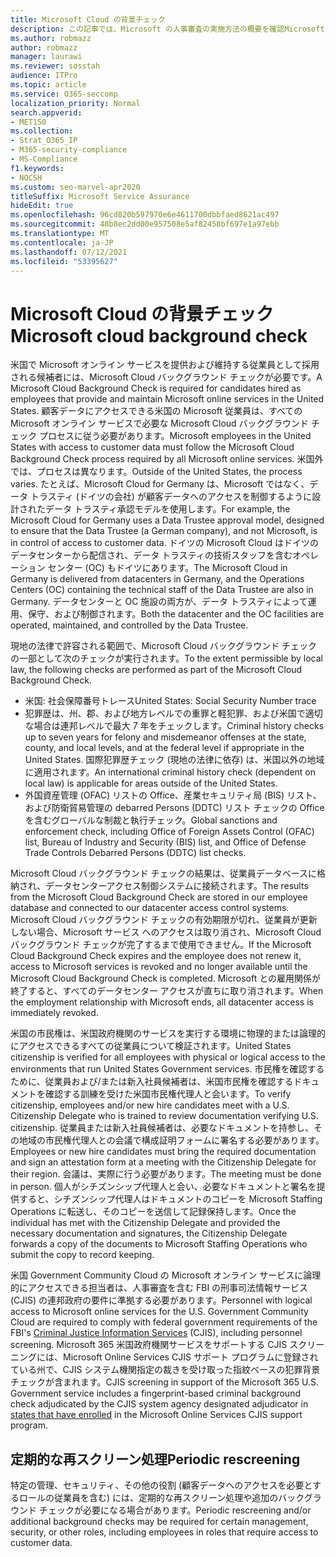 ```yaml
---
title: Microsoft Cloud の背景チェック
description: この記事では、Microsoft の人事審査の実施方法の概要を確認Microsoft 365。
ms.author: robmazz
author: robmazz
manager: laurawi
ms.reviewer: sosstah
audience: ITPro
ms.topic: article
ms.service: O365-seccomp
localization_priority: Normal
search.appverid:
- MET150
ms.collection:
- Strat_O365_IP
- M365-security-compliance
- MS-Compliance
f1.keywords:
- NOCSH
ms.custom: seo-marvel-apr2020
titleSuffix: Microsoft Service Assurance
hideEdit: true
ms.openlocfilehash: 96cd820b597970e6e4611700dbbfaed8621ac497
ms.sourcegitcommit: 48b8ec2dd00e957508e5af82458bf697e1a97ebb
ms.translationtype: MT
ms.contentlocale: ja-JP
ms.lasthandoff: 07/12/2021
ms.locfileid: "53395627"
---
```

# <a name="microsoft-cloud-background-check"></a><span data-ttu-id="3a63b-103">Microsoft Cloud の背景チェック</span><span class="sxs-lookup"><span data-stu-id="3a63b-103">Microsoft cloud background check</span></span>

<span data-ttu-id="3a63b-104">米国で Microsoft オンライン サービスを提供および維持する従業員として採用される候補者には、Microsoft Cloud バックグラウンド チェックが必要です。</span><span class="sxs-lookup"><span data-stu-id="3a63b-104">A Microsoft Cloud Background Check is required for candidates hired as employees that provide and maintain Microsoft online services in the United States.</span></span> <span data-ttu-id="3a63b-105">顧客データにアクセスできる米国の Microsoft 従業員は、すべての Microsoft オンライン サービスで必要な Microsoft Cloud バックグラウンド チェック プロセスに従う必要があります。</span><span class="sxs-lookup"><span data-stu-id="3a63b-105">Microsoft employees in the United States with access to customer data must follow the Microsoft Cloud Background Check process required by all Microsoft online services.</span></span> <span data-ttu-id="3a63b-106">米国外では、プロセスは異なります。</span><span class="sxs-lookup"><span data-stu-id="3a63b-106">Outside of the United States, the process varies.</span></span> <span data-ttu-id="3a63b-107">たとえば、Microsoft Cloud for Germany は、Microsoft ではなく、データ トラスティ (ドイツの会社) が顧客データへのアクセスを制御するように設計されたデータ トラスティ承認モデルを使用します。</span><span class="sxs-lookup"><span data-stu-id="3a63b-107">For example, the Microsoft Cloud for Germany uses a Data Trustee approval model, designed to ensure that the Data Trustee (a German company), and not Microsoft, is in control of access to customer data.</span></span> <span data-ttu-id="3a63b-108">ドイツの Microsoft Cloud はドイツのデータセンターから配信され、データ トラスティの技術スタッフを含むオペレーション センター (OC) もドイツにあります。</span><span class="sxs-lookup"><span data-stu-id="3a63b-108">The Microsoft Cloud in Germany is delivered from datacenters in Germany, and the Operations Centers (OC) containing the technical staff of the Data Trustee are also in Germany.</span></span> <span data-ttu-id="3a63b-109">データセンターと OC 施設の両方が、データ トラスティによって運用、保守、および制御されます。</span><span class="sxs-lookup"><span data-stu-id="3a63b-109">Both the datacenter and the OC facilities are operated, maintained, and controlled by the Data Trustee.</span></span>

<span data-ttu-id="3a63b-110">現地の法律で許容される範囲で、Microsoft Cloud バックグラウンド チェックの一部として次のチェックが実行されます。</span><span class="sxs-lookup"><span data-stu-id="3a63b-110">To the extent permissible by local law, the following checks are performed as part of the Microsoft Cloud Background Check.</span></span>

- <span data-ttu-id="3a63b-111">米国: 社会保障番号トレース</span><span class="sxs-lookup"><span data-stu-id="3a63b-111">United States: Social Security Number trace</span></span>
- <span data-ttu-id="3a63b-112">犯罪歴は、州、郡、および地方レベルでの重罪と軽犯罪、および米国で適切な場合は連邦レベルで最大 7 年をチェックします。</span><span class="sxs-lookup"><span data-stu-id="3a63b-112">Criminal history checks up to seven years for felony and misdemeanor offenses at the state, county, and local levels, and at the federal level if appropriate in the United States.</span></span> <span data-ttu-id="3a63b-113">国際犯罪歴チェック (現地の法律に依存) は、米国以外の地域に適用されます。</span><span class="sxs-lookup"><span data-stu-id="3a63b-113">An international criminal history check (dependent on local law) is applicable for areas outside of the United States.</span></span>
- <span data-ttu-id="3a63b-114">外国資産管理 (OFAC) リストの Office、産業セキュリティ局 (BIS) リスト、および防衛貿易管理の debarred Persons (DDTC) リスト チェックの Office を含むグローバルな制裁と執行チェック。</span><span class="sxs-lookup"><span data-stu-id="3a63b-114">Global sanctions and enforcement check, including Office of Foreign Assets Control (OFAC) list, Bureau of Industry and Security (BIS) list, and Office of Defense Trade Controls Debarred Persons (DDTC) list checks.</span></span>

<span data-ttu-id="3a63b-115">Microsoft Cloud バックグラウンド チェックの結果は、従業員データベースに格納され、データセンターアクセス制御システムに接続されます。</span><span class="sxs-lookup"><span data-stu-id="3a63b-115">The results from the Microsoft Cloud Background Check are stored in our employee database and connected to our datacenter access control systems.</span></span> <span data-ttu-id="3a63b-116">Microsoft Cloud バックグラウンド チェックの有効期限が切れ、従業員が更新しない場合、Microsoft サービス へのアクセスは取り消され、Microsoft Cloud バックグラウンド チェックが完了するまで使用できません。</span><span class="sxs-lookup"><span data-stu-id="3a63b-116">If the Microsoft Cloud Background Check expires and the employee does not renew it, access to Microsoft services is revoked and no longer available until the Microsoft Cloud Background Check is completed.</span></span> <span data-ttu-id="3a63b-117">Microsoft との雇用関係が終了すると、すべてのデータセンター アクセスが直ちに取り消されます。</span><span class="sxs-lookup"><span data-stu-id="3a63b-117">When the employment relationship with Microsoft ends, all datacenter access is immediately revoked.</span></span>

<span data-ttu-id="3a63b-118">米国の市民権は、米国政府機関のサービスを実行する環境に物理的または論理的にアクセスできるすべての従業員について検証されます。</span><span class="sxs-lookup"><span data-stu-id="3a63b-118">United States citizenship is verified for all employees with physical or logical access to the environments that run United States Government services.</span></span> <span data-ttu-id="3a63b-119">市民権を確認するために、従業員および/または新入社員候補者は、米国市民権を確認するドキュメントを確認する訓練を受けた米国市民権代理人と会います。</span><span class="sxs-lookup"><span data-stu-id="3a63b-119">To verify citizenship, employees and/or new hire candidates meet with a U.S. Citizenship Delegate who is trained to review documentation verifying U.S. citizenship.</span></span> <span data-ttu-id="3a63b-120">従業員または新入社員候補者は、必要なドキュメントを持参し、その地域の市民権代理人との会議で構成証明フォームに署名する必要があります。</span><span class="sxs-lookup"><span data-stu-id="3a63b-120">Employees or new hire candidates must bring the required documentation and sign an attestation form at a meeting with the Citizenship Delegate for their region.</span></span> <span data-ttu-id="3a63b-121">会議は、実際に行う必要があります。</span><span class="sxs-lookup"><span data-stu-id="3a63b-121">The meeting must be done in person.</span></span> <span data-ttu-id="3a63b-122">個人がシチズンシップ代理人と会い、必要なドキュメントと署名を提供すると、シチズンシップ代理人はドキュメントのコピーを Microsoft Staffing Operations に転送し、そのコピーを送信して記録保持します。</span><span class="sxs-lookup"><span data-stu-id="3a63b-122">Once the individual has met with the Citizenship Delegate and provided the necessary documentation and signatures, the Citizenship Delegate forwards a copy of the documents to Microsoft Staffing Operations who submit the copy to record keeping.</span></span>

<span data-ttu-id="3a63b-123">米国 Government Community Cloud の Microsoft オンライン サービスに論理的にアクセスできる担当者は、人事審査を含む FBI の刑事司法情報サービス[](https://www.fbi.gov/services/cjis) (CJIS) の連邦政府の要件に準拠する必要があります。</span><span class="sxs-lookup"><span data-stu-id="3a63b-123">Personnel with logical access to Microsoft online services for the U.S. Government Community Cloud are required to comply with federal government requirements of the FBI's [Criminal Justice Information Services](https://www.fbi.gov/services/cjis) (CJIS), including personnel screening.</span></span> <span data-ttu-id="3a63b-124">Microsoft 365 米国政府機関サービスをサポートする CJIS スクリーニングには、Microsoft Online Services CJIS サポート プログラムに登録されている州で、CJIS システム機関指定の裁きを受け取った[](https://blogs.office.com/2013/10/23/california-and-microsoft-sign-cjis-security-policy-agreement/)指紋ベースの犯罪背景チェックが含まれます。</span><span class="sxs-lookup"><span data-stu-id="3a63b-124">CJIS screening in support of the Microsoft 365 U.S. Government service includes a fingerprint-based criminal background check adjudicated by the CJIS system agency designated adjudicator in [states that have enrolled](https://blogs.office.com/2013/10/23/california-and-microsoft-sign-cjis-security-policy-agreement/) in the Microsoft Online Services CJIS support program.</span></span>

## <a name="periodic-rescreening"></a><span data-ttu-id="3a63b-125">定期的な再スクリーン処理</span><span class="sxs-lookup"><span data-stu-id="3a63b-125">Periodic rescreening</span></span>

<span data-ttu-id="3a63b-126">特定の管理、セキュリティ、その他の役割 (顧客データへのアクセスを必要とするロールの従業員を含む) には、定期的な再スクリーン処理や追加のバックグラウンド チェックが必要になる場合があります。</span><span class="sxs-lookup"><span data-stu-id="3a63b-126">Periodic rescreening and/or additional background checks may be required for certain management, security, or other roles, including employees in roles that require access to customer data.</span></span>